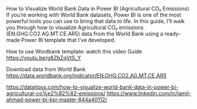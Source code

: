How to Visualize World Bank Data in Power BI (Agricultural CO₂ Emissions)
If you’re working with World Bank datasets, Power BI is one of the most powerful tools you can use to bring that data to life. In this guide, I’ll walk you through how to visualize Agricultural CO₂ emissions (EN.GHG.CO2.AG.MT.CE.AR5) data from the World Bank using a ready-made Power BI template that I’ve developed.

How to use Wordbank template: watch this video Guide https://youtu.be/g8ZbZqVtS_Y

Download data from World Bank https://data.worldbank.org/indicator/EN.GHG.CO2.AG.MT.CE.AR5

https://datatipss.com/how-to-visualize-world-bank-data-in-power-bi-agricultural-co%e2%82%82-emissions/
https://www.linkedin.com/in/jamil-ahmad-power-bi-kpi-master-844a40112/

